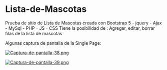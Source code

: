 # Lista-de-Mascotas
Prueba de sitio de Lista de Mascotas creada con Bootstrap 5 - jquery - Ajax - MySql - PHP - JS - CSS 
Tiene la posibilidad de :  Agregar, editar, borrar filas de la lista de mascotas

Algunas captura de pantalla de la Single Page:
 

[![Captura-de-pantalla-38.png](https://i.postimg.cc/ZYP9wbkY/Captura-de-pantalla-38.png)](https://postimg.cc/8s5P5VPx)

[![Captura-de-pantalla-39.png](https://i.postimg.cc/y6TdFL9k/Captura-de-pantalla-39.png)](https://postimg.cc/CdzS0Hcg)
